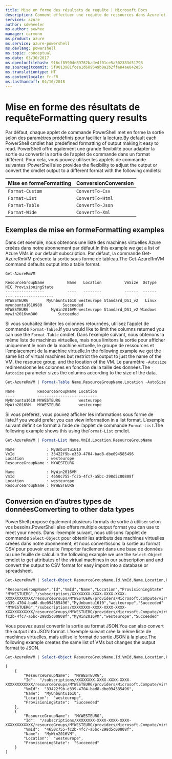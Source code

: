 ```yaml
---
title: Mise en forme des résultats de requête | Microsoft Docs
description: Comment effectuer une requête de ressources dans Azure et mettre en forme les résultats.
services: azure
author: sdwheeler
ms.author: sewhee
manager: carmonm
ms.product: azure
ms.service: azure-powershell
ms.devlang: powershell
ms.topic: conceptual
ms.date: 03/30/2017
ms.openlocfilehash: 916cf8590de89762bade4f01ce5a502383d51796
ms.sourcegitcommit: 5f0013981fcea1d689649b9a2b2ffe84ae842e56
ms.translationtype: HT
ms.contentlocale: fr-FR
ms.lasthandoff: 04/16/2018
---
```

# <a name="formatting-query-results"></a><span data-ttu-id="de557-103">Mise en forme des résultats de requête</span><span class="sxs-lookup"><span data-stu-id="de557-103">Formatting query results</span></span>

<span data-ttu-id="de557-104">Par défaut, chaque applet de commande PowerShell met en forme la sortie selon des paramètres prédéfinis pour faciliter la lecture.</span><span class="sxs-lookup"><span data-stu-id="de557-104">By default each PowerShell cmdlet has predefined formatting of output making it easy to read.</span></span>  <span data-ttu-id="de557-105">PowerShell offre également une grande flexibilité pour adapter la sortie ou convertir la sortie de l’applet de commande dans un format différent. Pour cela, vous pouvez utiliser les applets de commande suivantes :</span><span class="sxs-lookup"><span data-stu-id="de557-105">PowerShell also provides the flexibility to adjust the output or convert the cmdlet output to a different format with the following cmdlets:</span></span>

| <span data-ttu-id="de557-106">Mise en forme</span><span class="sxs-lookup"><span data-stu-id="de557-106">Formatting</span></span>      | <span data-ttu-id="de557-107">Conversion</span><span class="sxs-lookup"><span data-stu-id="de557-107">Conversion</span></span>       |
|-----------------|------------------|
| `Format-Custom` | `ConvertTo-Csv`  |
| `Format-List`   | `ConvertTo-Html` |
| `Format-Table`  | `ConvertTo-Json` |
| `Format-Wide`   | `ConvertTo-Xml`  |

## <a name="formatting-examples"></a><span data-ttu-id="de557-108">Exemples de mise en forme</span><span class="sxs-lookup"><span data-stu-id="de557-108">Formatting examples</span></span>

<span data-ttu-id="de557-109">Dans cet exemple, nous obtenons une liste des machines virtuelles Azure créées dans notre abonnement par défaut.</span><span class="sxs-lookup"><span data-stu-id="de557-109">In this example we get a list of Azure VMs in our default subscription.</span></span>  <span data-ttu-id="de557-110">Par défaut, la commande Get-AzureRmVM présente la sortie sous forme de tableau.</span><span class="sxs-lookup"><span data-stu-id="de557-110">The Get-AzureRmVM command defaults output into a table format.</span></span>

```powershell
Get-AzureRmVM
```

```
ResourceGroupName          Name   Location          VmSize  OsType              NIC ProvisioningState
-----------------          ----   --------          ------  ------              --- -----------------
MYWESTEURG        MyUnbuntu1610 westeurope Standard_DS1_v2   Linux myunbuntu1610980         Succeeded
MYWESTEURG          MyWin2016VM westeurope Standard_DS1_v2 Windows   mywin2016vm880         Succeeded
```

<span data-ttu-id="de557-111">Si vous souhaitez limiter les colonnes retournées, utilisez l’applet de commande `Format-Table`.</span><span class="sxs-lookup"><span data-stu-id="de557-111">If you would like to limit the columns returned you can use the `Format-Table` cmdlet.</span></span> <span data-ttu-id="de557-112">Dans l’exemple suivant, nous obtenons la même liste de machines virtuelles, mais nous limitons la sortie pour afficher uniquement le nom de la machine virtuelle, le groupe de ressources et l’emplacement de la machine virtuelle.</span><span class="sxs-lookup"><span data-stu-id="de557-112">In the following example we get the same list of virtual machines but restrict the output to just the name of the VM, the resource group, and the location of the VM.</span></span>  <span data-ttu-id="de557-113">Le paramètre `-Autosize` redimensionne les colonnes en fonction de la taille des données.</span><span class="sxs-lookup"><span data-stu-id="de557-113">The `-Autosize` parameter sizes the columns according to the size of the data.</span></span>

```powershell
Get-AzureRmVM | Format-Table Name,ResourceGroupName,Location -AutoSize
```

```
Name          ResourceGroupName Location
----          ----------------- --------
MyUnbuntu1610 MYWESTEURG        westeurope
MyWin2016VM   MYWESTEURG        westeurope
```

<span data-ttu-id="de557-114">Si vous préférez, vous pouvez afficher les informations sous forme de liste.</span><span class="sxs-lookup"><span data-stu-id="de557-114">If you would prefer you can view information in a list format.</span></span> <span data-ttu-id="de557-115">L’exemple suivant définit ce format à l’aide de l’applet de commande `Format-List`.</span><span class="sxs-lookup"><span data-stu-id="de557-115">The following example shows this using the`Format-List` cmdlet.</span></span>

```powershell
Get-AzureRmVM | Format-List Name,VmId,Location,ResourceGroupName
```

```
Name              : MyUnbuntu1610
VmId              : 33422f9b-e339-4704-bad8-dbe094585496
Location          : westeurope
ResourceGroupName : MYWESTEURG

Name              : MyWin2016VM
VmId              : 4650c755-fc2b-4fc7-a5bc-298d5c00808f
Location          : westeurope
ResourceGroupName : MYWESTEURG
```

## <a name="converting-to-other-data-types"></a><span data-ttu-id="de557-116">Conversion en d’autres types de données</span><span class="sxs-lookup"><span data-stu-id="de557-116">Converting to other data types</span></span>

<span data-ttu-id="de557-117">PowerShell propose également plusieurs formats de sortie à utiliser selon vos besoins.</span><span class="sxs-lookup"><span data-stu-id="de557-117">PowerShell also offers multiple output format you can use to meet your needs.</span></span>  <span data-ttu-id="de557-118">Dans l’exemple suivant, nous utilisons l’applet de commande `Select-Object` pour obtenir les attributs des machines virtuelles créées dans notre abonnement, et nous convertissons la sortie au format CSV pour pouvoir ensuite l’importer facilement dans une base de données ou une feuille de calcul.</span><span class="sxs-lookup"><span data-stu-id="de557-118">In the following example we use the `Select-Object` cmdlet to get attributes of the virtual machines in our subscription and and convert the output to CSV format for easy import into a database or spreadsheet.</span></span>

```powershell
Get-AzureRmVM | Select-Object ResourceGroupName,Id,VmId,Name,Location,ProvisioningState | ConvertTo-Csv -NoTypeInformation
```

```
"ResourceGroupName","Id","VmId","Name","Location","ProvisioningState"
"MYWESTUERG","/subscriptions/XXXXXXXX-XXXX-XXXX-XXXX-XXXXXXXXXXXX/resourceGroups/MYWESTUERG/providers/Microsoft.Compute/virtualMachines/MyUnbuntu1610","33422f9b-e339-4704-bad8-dbe094585496","MyUnbuntu1610","westeurope","Succeeded"
"MYWESTUERG","/subscriptions/XXXXXXXX-XXXX-XXXX-XXXX-XXXXXXXXXXXX/resourceGroups/MYWESTUERG/providers/Microsoft.Compute/virtualMachines/MyWin2016VM","4650c755-fc2b-4fc7-a5bc-298d5c00808f","MyWin2016VM","westeurope","Succeeded"
```

<span data-ttu-id="de557-119">Vous pouvez aussi convertir la sortie au format JSON.</span><span class="sxs-lookup"><span data-stu-id="de557-119">You can also convert the output into JSON format.</span></span>  <span data-ttu-id="de557-120">L’exemple suivant crée la même liste de machines virtuelles, mais utilise le format de sortie JSON à la place.</span><span class="sxs-lookup"><span data-stu-id="de557-120">The following example creates the same list of VMs but changes the output format to JSON.</span></span>

```powershell
Get-AzureRmVM | Select-Object ResourceGroupName,Id,VmId,Name,Location,ProvisioningState | ConvertTo-Json
```

```
[
    {
        "ResourceGroupName":  "MYWESTEURG",
        "Id":  "/subscriptions/XXXXXXXX-XXXX-XXXX-XXXX-XXXXXXXXXXXX/resourceGroups/MYWESTEURG/providers/Microsoft.Compute/virtualMachines/MyUnbuntu1610",
        "VmId":  "33422f9b-e339-4704-bad8-dbe094585496",
        "Name":  "MyUnbuntu1610",
        "Location":  "westeurope",
        "ProvisioningState":  "Succeeded"
    },
    {
        "ResourceGroupName":  "MYWESTEURG",
        "Id":  "/subscriptions/XXXXXXXX-XXXX-XXXX-XXXX-XXXXXXXXXXXX/resourceGroups/MYWESTEURG/providers/Microsoft.Compute/virtualMachines/MyWin2016VM",
        "VmId":  "4650c755-fc2b-4fc7-a5bc-298d5c00808f",
        "Name":  "MyWin2016VM",
        "Location":  "westeurope",
        "ProvisioningState":  "Succeeded"
    }
]
```
